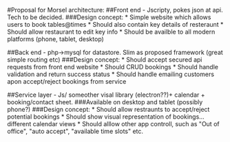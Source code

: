 #Proposal for Morsel architecture: 
##Front end - Jscripty, pokes json at api. Tech to be decided.
###Design concept:
	* Simple website which allows users to book tables@times
	* Should also contain key details of resteraunt
	* Should allow restaurant to edit key info
	* Should be availble to all modern platforms (phone, tablet, desktop)  

##Back end - php->mysql for datastore. Slim as proposed framework (great simple routing etc)
###Design concept:
	* Should accept secured api requests from front end website
	* Should CRUD bookings
	* Should handle validation and return success status
	* Should handle emailing customers apon accept/reject bookings from service
	
##Service layer - Js/ someother visal library (electron??)+ calendar + booking/contact sheet. ###Available on desktop and tablet (possibly phone?) 
###Design concept:
	* Should allow restraunts to accept/reject potential bookings
	* Should show visual representation of bookings... different calendar views
	* Should alllow other app controll, such as "Out of office", "auto accept", "available time slots" etc.
